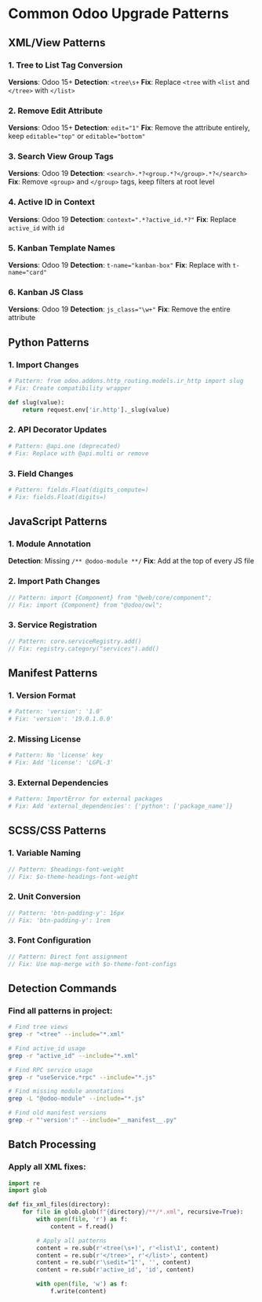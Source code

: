 # Common Odoo Upgrade Patterns

## XML/View Patterns

### 1. Tree to List Tag Conversion
**Versions**: Odoo 15+
**Detection**: `<tree\s+`
**Fix**: Replace `<tree` with `<list` and `</tree>` with `</list>`

### 2. Remove Edit Attribute
**Versions**: Odoo 15+
**Detection**: `edit="1"`
**Fix**: Remove the attribute entirely, keep `editable="top"` or `editable="bottom"`

### 3. Search View Group Tags
**Versions**: Odoo 19
**Detection**: `<search>.*?<group.*?</group>.*?</search>`
**Fix**: Remove `<group>` and `</group>` tags, keep filters at root level

### 4. Active ID in Context
**Versions**: Odoo 19
**Detection**: `context=".*?active_id.*?"`
**Fix**: Replace `active_id` with `id`

### 5. Kanban Template Names
**Versions**: Odoo 19
**Detection**: `t-name="kanban-box"`
**Fix**: Replace with `t-name="card"`

### 6. Kanban JS Class
**Versions**: Odoo 19
**Detection**: `js_class="\w+"`
**Fix**: Remove the entire attribute

## Python Patterns

### 1. Import Changes
```python
# Pattern: from odoo.addons.http_routing.models.ir_http import slug
# Fix: Create compatibility wrapper

def slug(value):
    return request.env['ir.http']._slug(value)
```

### 2. API Decorator Updates
```python
# Pattern: @api.one (deprecated)
# Fix: Replace with @api.multi or remove
```

### 3. Field Changes
```python
# Pattern: fields.Float(digits_compute=)
# Fix: fields.Float(digits=)
```

## JavaScript Patterns

### 1. Module Annotation
**Detection**: Missing `/** @odoo-module **/`
**Fix**: Add at the top of every JS file

### 2. Import Path Changes
```javascript
// Pattern: import {Component} from "@web/core/component";
// Fix: import {Component} from "@odoo/owl";
```

### 3. Service Registration
```javascript
// Pattern: core.serviceRegistry.add()
// Fix: registry.category("services").add()
```

## Manifest Patterns

### 1. Version Format
```python
# Pattern: 'version': '1.0'
# Fix: 'version': '19.0.1.0.0'
```

### 2. Missing License
```python
# Pattern: No 'license' key
# Fix: Add 'license': 'LGPL-3'
```

### 3. External Dependencies
```python
# Pattern: ImportError for external packages
# Fix: Add 'external_dependencies': {'python': ['package_name']}
```

## SCSS/CSS Patterns

### 1. Variable Naming
```scss
// Pattern: $headings-font-weight
// Fix: $o-theme-headings-font-weight
```

### 2. Unit Conversion
```scss
// Pattern: 'btn-padding-y': 16px
// Fix: 'btn-padding-y': 1rem
```

### 3. Font Configuration
```scss
// Pattern: Direct font assignment
// Fix: Use map-merge with $o-theme-font-configs
```

## Detection Commands

### Find all patterns in project:
```bash
# Find tree views
grep -r "<tree" --include="*.xml"

# Find active_id usage
grep -r "active_id" --include="*.xml"

# Find RPC service usage
grep -r "useService.*rpc" --include="*.js"

# Find missing module annotations
grep -L "@odoo-module" --include="*.js"

# Find old manifest versions
grep -r "'version':" --include="__manifest__.py"
```

## Batch Processing

### Apply all XML fixes:
```python
import re
import glob

def fix_xml_files(directory):
    for file in glob.glob(f"{directory}/**/*.xml", recursive=True):
        with open(file, 'r') as f:
            content = f.read()

        # Apply all patterns
        content = re.sub(r'<tree(\s+)', r'<list\1', content)
        content = re.sub(r'</tree>', r'</list>', content)
        content = re.sub(r'\sedit="1"', '', content)
        content = re.sub(r'active_id', 'id', content)

        with open(file, 'w') as f:
            f.write(content)
```
